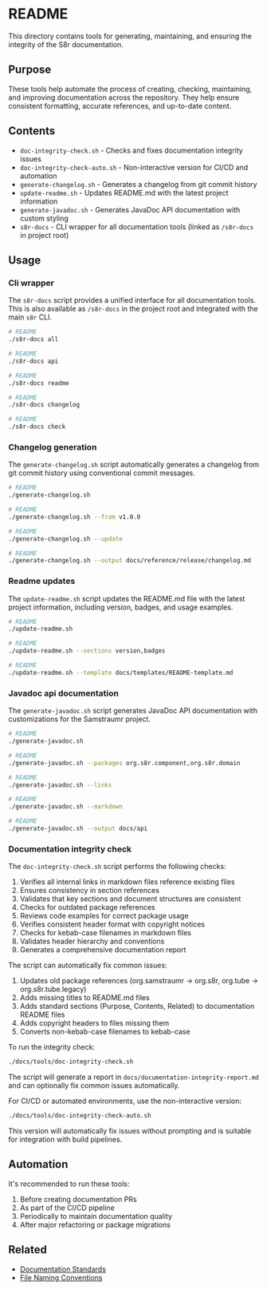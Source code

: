 <!-- 
Copyright (c) 2025 [Eric C. Mumford (@heymumford)](https://github.com/heymumford), Gemini Deep Research, Claude 3.7.
-->

# README

This directory contains tools for generating, maintaining, and ensuring the integrity of the S8r documentation.

## Purpose

These tools help automate the process of creating, checking, maintaining, and improving documentation across the repository. They help ensure consistent formatting, accurate references, and up-to-date content.

## Contents

- `doc-integrity-check.sh` - Checks and fixes documentation integrity issues
- `doc-integrity-check-auto.sh` - Non-interactive version for CI/CD and automation
- `generate-changelog.sh` - Generates a changelog from git commit history
- `update-readme.sh` - Updates README.md with the latest project information
- `generate-javadoc.sh` - Generates JavaDoc API documentation with custom styling
- `s8r-docs` - CLI wrapper for all documentation tools (linked as `/s8r-docs` in project root)

## Usage

### Cli wrapper

The `s8r-docs` script provides a unified interface for all documentation tools. This is also available as `/s8r-docs` in the project root and integrated with the main `s8r` CLI.

```bash
# README
./s8r-docs all

# README
./s8r-docs api

# README
./s8r-docs readme

# README
./s8r-docs changelog

# README
./s8r-docs check
```

### Changelog generation

The `generate-changelog.sh` script automatically generates a changelog from git commit history using conventional commit messages.

```bash
# README
./generate-changelog.sh

# README
./generate-changelog.sh --from v1.0.0

# README
./generate-changelog.sh --update

# README
./generate-changelog.sh --output docs/reference/release/changelog.md
```

### Readme updates

The `update-readme.sh` script updates the README.md file with the latest project information, including version, badges, and usage examples.

```bash
# README
./update-readme.sh

# README
./update-readme.sh --sections version,badges

# README
./update-readme.sh --template docs/templates/README-template.md
```

### Javadoc api documentation

The `generate-javadoc.sh` script generates JavaDoc API documentation with customizations for the Samstraumr project.

```bash
# README
./generate-javadoc.sh

# README
./generate-javadoc.sh --packages org.s8r.component,org.s8r.domain

# README
./generate-javadoc.sh --links

# README
./generate-javadoc.sh --markdown

# README
./generate-javadoc.sh --output docs/api
```

### Documentation integrity check

The `doc-integrity-check.sh` script performs the following checks:

1. Verifies all internal links in markdown files reference existing files
2. Ensures consistency in section references
3. Validates that key sections and document structures are consistent
4. Checks for outdated package references
5. Reviews code examples for correct package usage
6. Verifies consistent header format with copyright notices
7. Checks for kebab-case filenames in markdown files
8. Validates header hierarchy and conventions
9. Generates a comprehensive documentation report

The script can automatically fix common issues:

1. Updates old package references (org.samstraumr → org.s8r, org.tube → org.s8r.tube.legacy)
2. Adds missing titles to README.md files
3. Adds standard sections (Purpose, Contents, Related) to documentation README files
4. Adds copyright headers to files missing them
5. Converts non-kebab-case filenames to kebab-case

To run the integrity check:

```bash
./docs/tools/doc-integrity-check.sh
```

The script will generate a report in `docs/documentation-integrity-report.md` and can optionally fix common issues automatically.

For CI/CD or automated environments, use the non-interactive version:

```bash
./docs/tools/doc-integrity-check-auto.sh
```

This version will automatically fix issues without prompting and is suitable for integration with build pipelines.

## Automation

It's recommended to run these tools:

1. Before creating documentation PRs
2. As part of the CI/CD pipeline
3. Periodically to maintain documentation quality
4. After major refactoring or package migrations

## Related

- [Documentation Standards](../reference/standards/documentation-standards.md)
- [File Naming Conventions](../reference/standards/file-naming-conventions.md)
